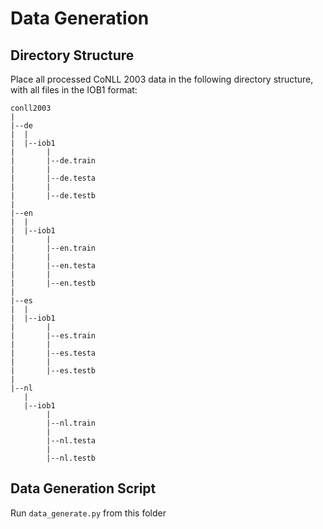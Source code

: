 # Data Generation

## Directory Structure

Place all processed CoNLL 2003 data in the following directory structure, with all files in the IOB1 format:

```
conll2003
|
|--de
|  |
|  |--iob1
|       |
|       |--de.train
|       |
|       |--de.testa
|       |
|       |--de.testb
|
|--en
|  |
|  |--iob1
|       |
|       |--en.train
|       |
|       |--en.testa
|       |
|       |--en.testb
|
|--es
|  |
|  |--iob1
|       |
|       |--es.train
|       |
|       |--es.testa
|       |
|       |--es.testb
|
|--nl
   |
   |--iob1
        |
        |--nl.train
        |
        |--nl.testa
        |
        |--nl.testb
```

## Data Generation Script

Run `data_generate.py` from this folder
